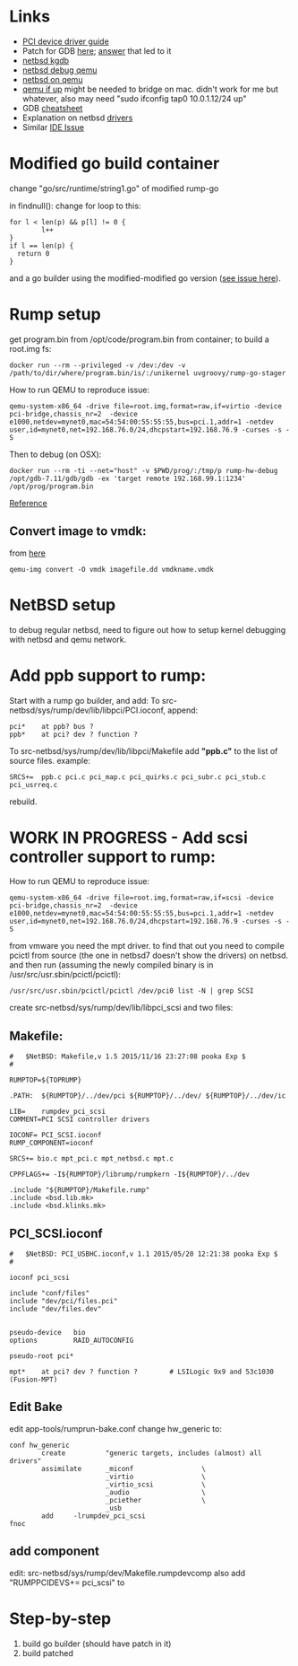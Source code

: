 # Links
- [PCI device driver guide](http://nairobi-embedded.org/linux_pci_device_driver.html)
- Patch for GDB [here](https://sourceware.org/bugzilla/attachment.cgi?id=8512&action=diff); [answer](http://stackoverflow.com/questions/8662468/remote-g-packet-reply-is-too-long) that led to it
- [netbsd kgdb](http://www.netbsd.org/docs/kernel/kgdb.html)
- [netbsd debug qemu](https://wiki.netbsd.org/kernel_debugging_with_qemu/)
- [netbsd on qemu](https://copyninja.info/blog/netbsd-on-qemu.html)
- [qemu if up](https://gist.github.com/EmbeddedAndroid/6572715#file-qemu-ifup) might be needed to bridge on mac. didn't work for me but whatever, also may need "sudo ifconfig tap0 10.0.1.12/24 up"
- GDB [cheatsheet](http://darkdust.net/files/GDB%20Cheat%20Sheet.pdf)
- Explanation on netbsd [drivers](http://cholla.mmto.org/computers/netbsd/driver.html)
- Similar [IDE Issue](https://github.com/rumpkernel/rumprun/issues/24#issuecomment-108382809)
# Modified go build container
change "go/src/runtime/string1.go" of modified rump-go

in findnull():
change for loop to this:

    for l < len(p) && p[l] != 0 {
            l++
    }
    if l == len(p) {
      return 0
    }

and a go builder using the modified-modified go version ([see issue here](https://github.com/deferpanic/gorump/issues/29)).
# Rump setup

get program.bin from /opt/code/program.bin from container;
to build a root.img fs:

    docker run --rm --privileged -v /dev:/dev -v /path/to/dir/where/program.bin/is/:/unikernel uvgroovy/rump-go-stager

How to run QEMU to reproduce issue:

    qemu-system-x86_64 -drive file=root.img,format=raw,if=virtio -device pci-bridge,chassis_nr=2  -device e1000,netdev=mynet0,mac=54:54:00:55:55:55,bus=pci.1,addr=1 -netdev user,id=mynet0,net=192.168.76.0/24,dhcpstart=192.168.76.9 -curses -s -S

Then to debug (on OSX):

    docker run --rm -ti --net="host" -v $PWD/prog/:/tmp/p rump-hw-debug
    /opt/gdb-7.11/gdb/gdb -ex 'target remote 192.168.99.1:1234' /opt/prog/program.bin

[Reference](https://github.com/rumpkernel/wiki/wiki/Howto%3A-Debugging-Rumprun-with-gdb)

## Convert image to vmdk:
from [here](http://stackoverflow.com/questions/454899/how-to-convert-flat-raw-disk-image-to-vmdk-for-virtualbox-or-vmplayer)

    qemu-img convert -O vmdk imagefile.dd vmdkname.vmdk

# NetBSD setup
to debug regular netbsd, need to figure out how to setup kernel debugging with netbsd and qemu network.

# Add ppb support to rump:

Start with a rump go builder, and add:
To src-netbsd/sys/rump/dev/lib/libpci/PCI.ioconf, append:

    pci*    at ppb? bus ?
    ppb*    at pci? dev ? function ?

To src-netbsd/sys/rump/dev/lib/libpci/Makefile add **"ppb.c"** to the list of source files. example:

    SRCS+=  ppb.c pci.c pci_map.c pci_quirks.c pci_subr.c pci_stub.c pci_usrreq.c

rebuild.

# WORK IN PROGRESS - Add scsi controller support to rump:
How to run QEMU to reproduce issue:

    qemu-system-x86_64 -drive file=root.img,format=raw,if=scsi -device pci-bridge,chassis_nr=2  -device e1000,netdev=mynet0,mac=54:54:00:55:55:55,bus=pci.1,addr=1 -netdev user,id=mynet0,net=192.168.76.0/24,dhcpstart=192.168.76.9 -curses -s -S

from vmware you need the mpt driver. to find that out you need to compile pcictl from source (the one in netbsd7 doesn't show the drivers) on netbsd. and then run
(assuming the newly compiled binary is in /usr/src/usr.sbin/pcictl/pcictl):

    /usr/src/usr.sbin/pcictl/pcictl /dev/pci0 list -N | grep SCSI

create src-netbsd/sys/rump/dev/lib/libpci_scsi and two files:

## Makefile:

    #	$NetBSD: Makefile,v 1.5 2015/11/16 23:27:08 pooka Exp $
    #

    RUMPTOP=${TOPRUMP}

    .PATH:	${RUMPTOP}/../dev/pci ${RUMPTOP}/../dev/ ${RUMPTOP}/../dev/ic

    LIB=	rumpdev_pci_scsi
    COMMENT=PCI SCSI controller drivers

    IOCONF=	PCI_SCSI.ioconf
    RUMP_COMPONENT=ioconf

    SRCS+= bio.c mpt_pci.c mpt_netbsd.c mpt.c

    CPPFLAGS+= -I${RUMPTOP}/librump/rumpkern -I${RUMPTOP}/../dev

    .include "${RUMPTOP}/Makefile.rump"
    .include <bsd.lib.mk>
    .include <bsd.klinks.mk>

## PCI_SCSI.ioconf
    #	$NetBSD: PCI_USBHC.ioconf,v 1.1 2015/05/20 12:21:38 pooka Exp $
    #

    ioconf pci_scsi

    include "conf/files"
    include "dev/pci/files.pci"
    include "dev/files.dev"


    pseudo-device   bio
    options         RAID_AUTOCONFIG

    pseudo-root pci*

    mpt*    at pci? dev ? function ?        # LSILogic 9x9 and 53c1030 (Fusion-MPT)

## Edit Bake
edit app-tools/rumprun-bake.conf change hw_generic to:

    conf hw_generic
            create          "generic targets, includes (almost) all drivers"
            assimilate      _miconf                 \
                            _virtio                 \
                            _virtio_scsi            \
                            _audio                  \
                            _pciether               \
                            _usb
            add     -lrumpdev_pci_scsi
    fnoc

## add component
edit:  src-netbsd/sys/rump/dev/Makefile.rumpdevcomp
also add "RUMPPCIDEVS+=   pci_scsi" to


# Step-by-step
1. build go builder (should have patch in it)
2. build patched
